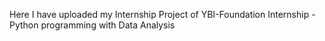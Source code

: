 Here I have uploaded my Internship Project of YBI-Foundation
Internship - Python programming with Data Analysis 
